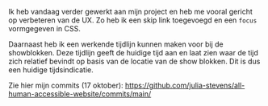 Ik heb vandaag verder gewerkt aan mijn project en heb me vooral gericht op verbeteren van de UX. Zo heb ik een skip link toegevoegd en een `focus` vormgegeven in CSS. 

Daarnaast heb ik een werkende tijdlijn kunnen maken voor bij de showblokken. Deze tijdlijn geeft de huidige tijd aan en laat zien waar de tijd zich relatief bevindt op basis van de locatie van de show blokken. Dit is dus een huidige tijdsindicatie. 

Zie hier mijn commits (17 oktober):
https://github.com/julia-stevens/all-human-accessible-website/commits/main/ 

